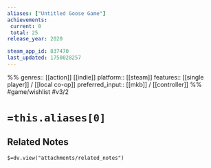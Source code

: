```yaml
---
aliases: ["Untitled Goose Game"]
achievements:
 current: 0
 total: 25
release_year: 2020

steam_app_id: 837470
last_updated: 1750028257
---
```

%%
genres:: [[action]] [[indie]]
platform:: [[steam]]
features:: [[single player]] / [[local co-op]]
preferred_input:: [[mkb]] / [[controller]]
%%
#game/wishlist
#v3/2

# `=this.aliases[0]`
## Related Notes
`$=dv.view("attachments/related_notes")`